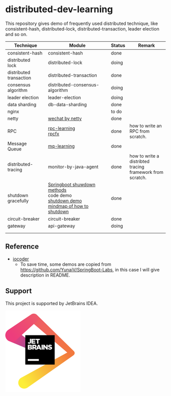 # distributed-dev-learning

This repository gives demo of frequently used distributed technique, like consistent-hash, distributed-lock, distributed-transaction, leader election and so on.

| Technique                   | Module                                                       | Status | Remark                                                       |
| --------------------------- | ------------------------------------------------------------ | ------ | ------------------------------------------------------------ |
| consistent-hash             | consistent-hash                                              | done   |                                                              |
| distributed<br/>lock        | distributed-lock                                             | doing  |                                                              |
| distributed<br/>transaction | distributed-transaction                                      | done   |                                                              |
| consensus<br/>algorithm     | distributed-consensus-algorithm                              | doing  |                                                              |
| leader election             | leader-election                                              | doing  |                                                              |
| data sharding               | db-data-sharding                                             | done   |                                                              |
| nginx                       |                                                              | to do  |                                                              |
| netty                       | [wechat by netty](https://github.com/evasnowind/netty-im)    | done   |                                                              |
| RPC                         | [rpc-learning](https://github.com/evasnowind/rpc-learning)<br/>[rpcfx](https://github.com/evasnowind/rpcfx) | done   | how to write an<br/>RPC from scratch.                        |
| Message<br/>Queue           | [mq-learning](https://github.com/evasnowind/mq-learning)     | done   |                                                              |
| distributed-tracing         | monitor-by-java-agent                                        | done   | how to write a<br/>distribted tracing<br/>framework from<br/>scratch. |
| shutdown <br/>gracefully    | [Springboot shuwdown methods](https://www.cnblogs.com/huangqingshi/p/11370291.html)   <br/>code demo<br/>[shutdown demo](https://github.com/evasnowind/shutdowndemo)<br/>[mindmap of how to shutdown](docs/如何做到优雅停机.xmind) | done   |                                                              |
| circuit-breaker             | circuit-breaker                                              | done   |                                                              |
| gateway                     | api-gateway                                                  | doing  |                                                              |
|                             |                                                              |        |                                                              |
|                             |                                                              |        |                                                              |



## Reference

- [iocoder](http://www.iocoder.cn/)
  - To save time, some demos are copied  from  https://github.com/YunaiV/SpringBoot-Labs, in this case I will give description in README.

##  Support

This project is supported by JetBrains IDEA.

<img src="docs/images/jetbrains.png" style="zoom:25%;" />